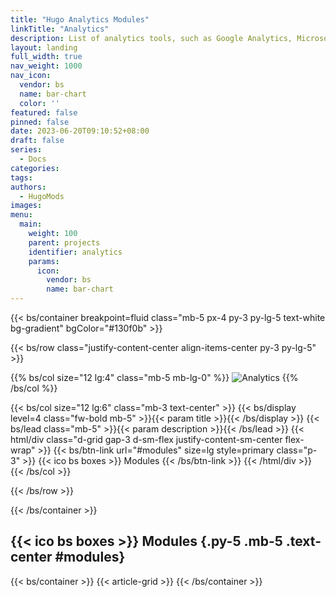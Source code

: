 ```yaml
---
title: "Hugo Analytics Modules"
linkTitle: "Analytics"
description: List of analytics tools, such as Google Analytics, Microsoft Clarity, Plausible Analytics, Umami Analytics, Baidu Analytics and so on.
layout: landing
full_width: true
nav_weight: 1000
nav_icon:
  vendor: bs
  name: bar-chart
  color: ''
featured: false
pinned: false
date: 2023-06-20T09:10:52+08:00
draft: false
series:
  - Docs
categories:
tags:
authors:
  - HugoMods
images:
menu:
  main:
    weight: 100
    parent: projects
    identifier: analytics
    params:
      icon:
        vendor: bs
        name: bar-chart
---
```


{{< bs/container breakpoint=fluid class="mb-5 px-4 py-3 py-lg-5 text-white bg-gradient" bgColor="#130f0b" >}}

  {{< bs/row class="justify-content-center align-items-center py-3 py-lg-5" >}}

  {{% bs/col size="12 lg:4" class="mb-5 mb-lg-0" %}}
  ![Analytics](/images/analytics.jpg)
  {{% /bs/col %}}

  {{< bs/col size="12 lg:6" class="mb-3 text-center" >}}
    {{< bs/display level=4 class="fw-bold mb-5" >}}{{< param title >}}{{< /bs/display >}}
    {{< bs/lead class="mb-5" >}}{{< param description >}}{{< /bs/lead >}}
    {{< html/div class="d-grid gap-3 d-sm-flex justify-content-sm-center flex-wrap" >}}
      {{< bs/btn-link url="#modules" size=lg style=primary class="p-3" >}}
        {{< ico bs boxes >}}
        Modules
      {{< /bs/btn-link >}}
    {{< /html/div >}}
  {{< /bs/col >}}

  {{< /bs/row >}}

{{< /bs/container >}}

## {{< ico bs boxes >}} Modules {.py-5 .mb-5 .text-center #modules}

{{< bs/container >}}
  {{< article-grid >}}
{{< /bs/container >}}
